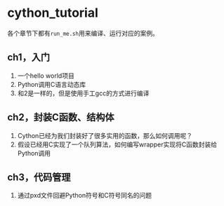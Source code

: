 # cython_tutorial
各个章节下都有`run_me.sh`用来编译、运行对应的案例。

## ch1，入门

1. 一个hello world项目
2. Python调用C语言动态库
3. 和2是一样的，但是使用手工gcc的方式进行编译

## ch2，封装C函数、结构体

1. Cython已经为我们封装好了很多实用的函数，那么如何调用呢？
2. 假设已经用C实现了一个队列算法，如何编写wrapper实现将C函数封装给Python调用

## ch3，代码管理

1. 通过pxd文件回避Python符号和C符号同名的问题
